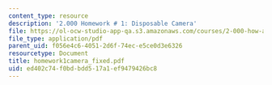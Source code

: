 ```yaml
---
content_type: resource
description: '2.000 Homework # 1: Disposable Camera'
file: https://ol-ocw-studio-app-qa.s3.amazonaws.com/courses/2-000-how-and-why-machines-work-spring-2002/ed402c74f0bdbdd517a1ef9479426bc8_homework1camera_fixed.pdf
file_type: application/pdf
parent_uid: f056e4c6-4051-2d6f-74ec-e5ce0d3e6326
resourcetype: Document
title: homework1camera_fixed.pdf
uid: ed402c74-f0bd-bdd5-17a1-ef9479426bc8
---
```

